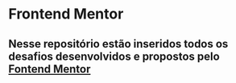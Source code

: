 # Frontend Mentor
## Nesse repositório estão inseridos todos os desafios desenvolvidos e propostos pelo [Fontend Mentor](https://www.frontendmentor.io/solutions)
